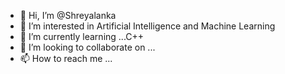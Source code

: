 - 👋 Hi, I’m @Shreyalanka
- 👀 I’m interested in Artificial Intelligence and Machine Learning
- 🌱 I’m currently learning ...C++
- 💞️ I’m looking to collaborate on ...
- 📫 How to reach me ...

<!---
Shreyalanka/Shreyalanka is a ✨ special ✨ repository because its `README.md` (this file) appears on your GitHub profile.
You can click the Preview link to take a look at your changes.
--->
